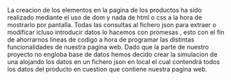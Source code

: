 La creacion de los elementos en la pagina de los productos ha sido realizado mediante el uso de dom y nada de html o css a la hora de mostrarlo por pantalla.
Todas las consultas al fichero json para extraer o modificar icluso introducir datos lo hacemos con promesas , esto con el fin de ahorrarnos lineas de codigo a hora de programar
las distintas funcionalidades de nuestra pagina web.
Dado que la parte de nuestro proyecto no engloba base de datos hemos decido crear la simulacion de una alojando los datos en un fichero json en local el cual contendrá todos los datos del 
producto en cuestion que contiene nuestra pagina web.
